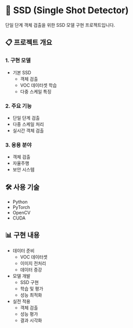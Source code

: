# 🎯 SSD (Single Shot Detector)

단일 단계 객체 검출을 위한 SSD 모델 구현 프로젝트입니다.

## 📋 프로젝트 개요

### 1. 구현 모델
- 기본 SSD
  - 객체 검출
  - VOC 데이터셋 학습
  - 다중 스케일 특징

### 2. 주요 기능
- 단일 단계 검출
- 다중 스케일 처리
- 실시간 객체 검출

### 3. 응용 분야
- 객체 검출
- 자율주행
- 보안 시스템

## 🛠️ 사용 기술
- Python
- PyTorch
- OpenCV
- CUDA

## 📊 구현 내용
- 데이터 준비
  - VOC 데이터셋
  - 이미지 전처리
  - 데이터 증강
- 모델 개발
  - SSD 구현
  - 학습 및 평가
  - 성능 최적화
- 실전 적용
  - 객체 검출
  - 성능 평가
  - 결과 시각화 